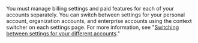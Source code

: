 You must manage billing settings and paid features for each of your accounts separately. You can switch between settings for your personal account, organization accounts, and enterprise accounts using the context switcher on each settings page. For more information, see "[Switching between settings for your different accounts](/billing/managing-your-github-billing-settings/about-billing-on-github#switching-between-settings-for-your-different-accounts)."